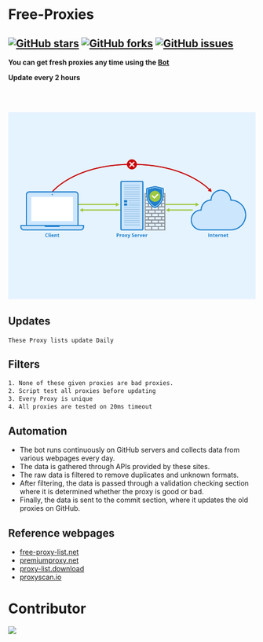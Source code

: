 Free-Proxies
====
[![GitHub stars](https://img.shields.io/github/stars/Anonym0usWork1221/Free-Proxies.svg)](https://github.com/Anonym0usWork1221/Free-Proxies/stargazers)
[![GitHub forks](https://img.shields.io/github/forks/Anonym0usWork1221/Free-Proxies.svg)](https://github.com/Anonym0usWork1221/Free-Proxies/network/members)
[![GitHub issues](https://img.shields.io/github/issues/Anonym0usWork1221/Free-Proxies.svg)](https://github.com/Anonym0usWork1221/Free-Proxies/issues)
-----------

**__You can get fresh proxies any time using the [Bot](https://t.me/reverse_master_bot)__**

**Update every 2 hours**

<br>
<br>
<p align="center">
  <img src="https://github.com/Anonym0usWork1221/Free-Proxies/blob/cd100f73f5a4a6f828cff32932160873af453ee3/Proxy-Server.png"  title="proxy-list">
</p>

Updates
-----------
    These Proxy lists update Daily

## Filters
    1. None of these given proxies are bad proxies.  
    2. Script test all proxies before updating
    3. Every Proxy is unique
    4. All proxies are tested on 20ms timeout

## Automation
* The bot runs continuously on GitHub servers and collects data from various webpages every day.
* The data is gathered through APIs provided by these sites.
* The raw data is filtered to remove duplicates and unknown formats.
* After filtering, the data is passed through a validation checking section where it is determined whether the proxy is good or bad.
* Finally, the data is sent to the commit section, where it updates the old proxies on GitHub.

## Reference webpages
* [free-proxy-list.net](https://free-proxy-list.net)
* [premiumproxy.net](https://premiumproxy.net)
* [proxy-list.download](https://www.proxy-list.download)
* [proxyscan.io](https://www.proxyscan.io)

# Contributor

<a href = "https://github.com/Anonym0usWork1221/Free-Proxies/graphs/contributors">
  <img src = "https://contrib.rocks/image?repo=Anonym0usWork1221/Free-Proxies"/>
</a>

